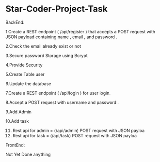 # Star-Coder-Project-Task


BackEnd:

1.Create a REST endpoint ( /api/register ) that accepts a POST request with
JSON payload containing name , email , and password .

2.Check the email already exist or not

3.Secure password Storage using Bcrypt

4.Provide Security

5.Create Table user

6.Update the database

7.Create a REST endpoint ( /api/login ) for user login.

8.Accept a POST request with username and password .

9.Add Admin

10.Add task

11. Rest api for admin = (/api/admin) POST request with
JSON payloa
12. Rest api for task = (/api/task) POST request with
JSON payloa

FrontEnd:

Not Yet Done anything
